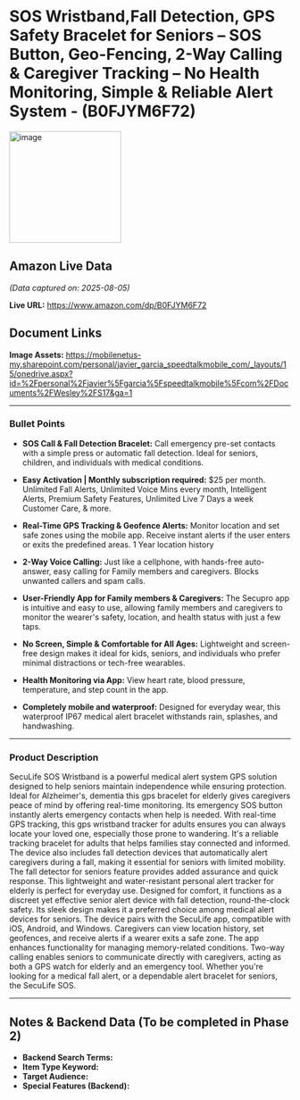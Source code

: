 # SOS Wristband,Fall Detection, GPS Safety Bracelet for Seniors – SOS Button, Geo-Fencing, 2-Way Calling & Caregiver Tracking – No Health Monitoring, Simple & Reliable Alert System - (B0FJYM6F72)

<img width="200" height="200" alt="image" src="https://github.com/user-attachments/assets/8832965d-ae44-4555-9dd7-a4062f1ed62e" />

## Amazon Live Data
*(Data captured on: 2025-08-05)*

**Live URL:** https://www.amazon.com/dp/B0FJYM6F72

## Document Links

**Image Assets:** https://mobilenetus-my.sharepoint.com/personal/javier_garcia_speedtalkmobile_com/_layouts/15/onedrive.aspx?id=%2Fpersonal%2Fjavier%5Fgarcia%5Fspeedtalkmobile%5Fcom%2FDocuments%2FWesley%2FS17&ga=1

---

### Bullet Points

- **SOS Call & Fall Detection Bracelet:** Call emergency pre-set contacts with a simple press or automatic fall detection. Ideal for seniors, children, and individuals with medical conditions.

- **Easy Activation | Monthly subscription required:** $25 per month. Unlimited Fall Alerts, Unlimited Voice Mins every month, Intelligent Alerts, Premium Safety Features, Unlimited Live 7 Days a week Customer Care, & more.

- **Real-Time GPS Tracking & Geofence Alerts:** Monitor location and set safe zones using the mobile app. Receive instant alerts if the user enters or exits the predefined areas. 1 Year location history

- **2-Way Voice Calling:** Just like a cellphone, with hands-free auto-answer, easy calling for Family members and caregivers. Blocks unwanted callers and spam calls.

- **User-Friendly App for Family members & Caregivers:** The Secupro app is intuitive and easy to use, allowing family members and caregivers to monitor the wearer's safety, location, and health status with just a few taps.

- **No Screen, Simple & Comfortable for All Ages:** Lightweight and screen-free design makes it ideal for kids, seniors, and individuals who prefer minimal distractions or tech-free wearables.

- **Health Monitoring via App:** View heart rate, blood pressure, temperature, and step count in the app.

- **Completely mobile and waterproof:** Designed for everyday wear, this waterproof IP67 medical alert bracelet withstands rain, splashes, and handwashing.

---

### Product Description

SecuLife SOS Wristband is a powerful medical alert system GPS solution designed to help seniors maintain independence while ensuring protection. Ideal for Alzheimer's, dementia this gps bracelet for elderly gives caregivers peace of mind by offering real-time monitoring. Its emergency SOS button instantly alerts emergency contacts when help is needed. With real-time GPS tracking, this gps wristband tracker for adults ensures you can always locate your loved one, especially those prone to wandering. It's a reliable tracking bracelet for adults that helps families stay connected and informed. The device also includes fall detection devices that automatically alert caregivers during a fall, making it essential for seniors with limited mobility. The fall detector for seniors feature provides added assurance and quick response. This lightweight and water-resistant personal alert tracker for elderly is perfect for everyday use. Designed for comfort, it functions as a discreet yet effective senior alert device with fall detection, round-the-clock safety. Its sleek design makes it a preferred choice among medical alert devices for seniors. The device pairs with the SecuLife app, compatible with iOS, Android, and Windows. Caregivers can view location history, set geofences, and receive alerts if a wearer exits a safe zone. The app enhances functionality for managing memory-related conditions. Two-way calling enables seniors to communicate directly with caregivers, acting as both a GPS watch for elderly and an emergency tool. Whether you're looking for a medical fall alert, or a dependable alert bracelet for seniors, the SecuLife SOS.

---

## Notes & Backend Data (To be completed in Phase 2)

- **Backend Search Terms:**
- **Item Type Keyword:**
- **Target Audience:**
- **Special Features (Backend):**
